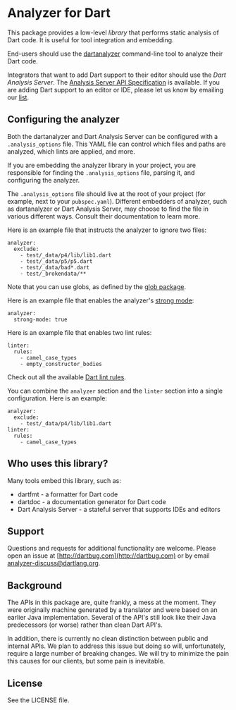 # Analyzer for Dart

This package provides a low-level _library_ that performs static analysis
of Dart code. It is useful for tool
integration and embedding.

End-users should use the [dartanalyzer][analyzercli] command-line tool
to analyze their Dart code.

Integrators that want to add Dart support to their editor
should use the _Dart Analysis Server_.
The [Analysis Server API Specification][serverapi] is available.
If you are adding Dart support to an editor or IDE, please let us know
by emailing our [list][].

## Configuring the analyzer

Both the dartanalyzer and Dart Analysis Server can be configured
with a `.analysis_options` file. This YAML file can control which files
and paths are analyzed, which lints are applied, and more.

If you are embedding the analyzer library in your project, you are
responsible for finding the `.analysis_options` file, parsing it,
and configuring the analyzer.

The `.analysis_options` file should live
at the root of your project (for example, next to your `pubspec.yaml`).
Different embedders of analyzer, such as dartanalyzer or Dart Analysis Server,
may choose to find the file in various different ways. Consult their
documentation to learn more.

Here is an example file that instructs the analyzer
to ignore two files:

```
analyzer:
  exclude:
    - test/_data/p4/lib/lib1.dart
    - test/_data/p5/p5.dart
    - test/_data/bad*.dart
    - test/_brokendata/**
```

Note that you can use globs, as defined by the [glob package][glob].

Here is an example file that enables the analyzer's [strong mode][strongmode]:

```
analyzer:
  strong-mode: true
```

Here is an example file that enables two lint rules:

```
linter:
  rules:
    - camel_case_types
    - empty_constructor_bodies
```

Check out all the available [Dart lint rules][lintrules].

You can combine the `analyzer` section and the `linter` section into a single
configuration. Here is an example:

```
analyzer:
  exclude:
    - test/_data/p4/lib/lib1.dart
linter:
  rules:
    - camel_case_types
```

## Who uses this library?

Many tools embed this library, such as:

* dartfmt - a formatter for Dart code
* dartdoc - a documentation generator for Dart code
* Dart Analysis Server - a stateful server that supports IDEs and editors

## Support

Questions and requests for additional functionality are welcome.
Please open an issue at
[http://dartbug.com](http://dartbug.com)
or by email
[analyzer-discuss@dartlang.org][list].

## Background

The APIs in this package are, quite frankly, a mess at the moment. They were
originally machine generated by a translator and were based on an earlier Java
implementation. Several of the API's still look like their Java predecessors
(or worse) rather than clean Dart API's.

In addition, there is currently no clean distinction between public and internal
APIs. We plan to address this issue but doing so will, unfortunately,
require a large number of breaking changes. We will try to minimize the pain
this causes for our clients, but some pain is inevitable.

## License

See the LICENSE file.

[serverapi]: http://htmlpreview.github.io/?https://github.com/dart-lang/sdk/blob/master/pkg/analysis_server/doc/api.html
[analyzercli]: https://github.com/dart-lang/analyzer_cli
[list]: https://groups.google.com/a/dartlang.org/forum/#!forum/analyzer-discuss
[lintrules]: http://dart-lang.github.io/linter/lints/
[strongmode]: https://github.com/dart-lang/dev_compiler/blob/master/STRONG_MODE.md
[glob]: https://pub.dartlang.org/packages/glob
